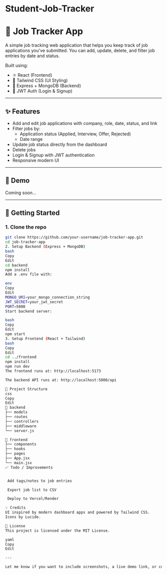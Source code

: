# Student-Job-Tracker

# 📝 Job Tracker App

A simple job tracking web application that helps you keep track of job applications you've submitted. You can add, update, delete, and filter job entries by date and status.

Built using:

- ⚛️ React (Frontend)
- 🎨 Tailwind CSS (UI Styling)
- 🚀 Express + MongoDB (Backend)
- 🔐 JWT Auth (Login & Signup)

---

## ✨ Features

- Add and edit job applications with company, role, date, status, and link
- Filter jobs by:
  - Application status (Applied, Interview, Offer, Rejected)
  - Date range
- Update job status directly from the dashboard
- Delete jobs
- Login & Signup with JWT authentication
- Responsive modern UI

---

## 📸 Demo

Coming soon...

---

## 🚀 Getting Started

### 1. Clone the repo

```bash
git clone https://github.com/your-username/job-tracker-app.git
cd job-tracker-app
2. Setup Backend (Express + MongoDB)
bash
Copy
Edit
cd backend
npm install
Add a .env file with:

env
Copy
Edit
MONGO_URI=your_mongo_connection_string
JWT_SECRET=your_jwt_secret
PORT=5000
Start backend server:

bash
Copy
Edit
npm start
3. Setup Frontend (React + Tailwind)
bash
Copy
Edit
cd ../frontend
npm install
npm run dev
The frontend runs at: http://localhost:5173

The backend API runs at: http://localhost:5000/api

🧠 Project Structure
css
Copy
Edit
📁 backend
├── models
├── routes
├── controllers
├── middleware
└── server.js

📁 frontend
├── components
├── hooks
├── pages
├── App.jsx
└── main.jsx
✅ Todo / Improvements


 Add tags/notes to job entries

 Export job list to CSV

 Deploy to Vercel/Render

💡 Credits
UI inspired by modern dashboard apps and powered by Tailwind CSS.
Icons by Lucide.

📄 License
This project is licensed under the MIT License.

yaml
Copy
Edit

---

Let me know if you want to include screenshots, a live demo link, or contribution instructions!
```
